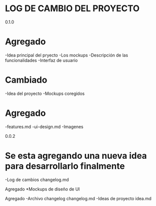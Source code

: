 # LOG DE CAMBIO DEL PROYECTO

0.1.0

# Agregado

-Idea principal del pryecto 
-Los mockups
-Descripción de las funcionalidades 
-Interfaz de usuario

# Cambiado

-Idea del proyecto 
-Mockups coregidos

# Agregado

 -features.md 
 -ui-design.md 
 -Imagenes

0.0.2

# Se esta agregando una nueva idea para desarrollarlo finalmente

-Log de cambios changelog.md

Agregado *Mockups de diseño de UI

Agregado -Archivo changelog changelog.md 
-Ideas de proyecto idea.md